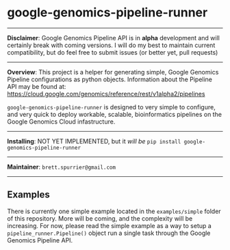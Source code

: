 google-genomics-pipeline-runner
===============================

--------

**Disclaimer**: Google Genomics Pipeline API is in **alpha** development and will certainly break with
coming versions. I will do my best to maintain current compatibility, but do feel free
to submit issues (or better yet, pull requests)

--------

**Overview**: This project is a helper for generating simple, Google Genomics Pipeline configurations as python objects.
Information about the Pipeline API may be found at: https://cloud.google.com/genomics/reference/rest/v1alpha2/pipelines

`google-genomics-pipeline-runner` is designed to very simple to configure, and very quick to deploy workable,
scalable, bioinformatics pipelines on the Google Genomics Cloud infastructure.

-------

**Installing**: NOT YET IMPLEMENTED, but it *will be* `pip install google-genomics-pipeline-runner`

-------

**Maintainer**: `brett.spurrier@gmail.com`

-------

Examples
--------

There is currently one simple example located in the `examples/simple` folder of this repository.
More will be coming, and the complexity will be increasing. For now, please read the simple example
 as a way to setup a `pipeline_runner.Pipeline()` object run a single task through the Google Genomics Pipeline API.